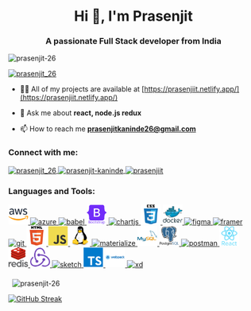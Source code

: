<h1 align="center">Hi 👋, I'm Prasenjit</h1>
<h3 align="center">A passionate Full Stack developer from India</h3>
<p align="left">
	<img src="https://komarev.com/ghpvc/?username=prasenjit-26&label=Profile%20views&color=0e75b6&style=flat" alt="prasenjit-26" />
</p>
<p align="left">
	<a href="https://twitter.com/prasenjit_26" target="blank">
		<img src="https://img.shields.io/twitter/follow/prasenjit_26?logo=twitter&style=for-the-badge" alt="prasenjit_26" />
	</a>
</p>

- 👨‍💻 All of my projects are available at [https://prasenjiit.netlify.app/](https://prasenjiit.netlify.app/)

- 💬 Ask me about **react, node.js redux**

- 📫 How to reach me **prasenjitkaninde26@gmail.com**


<h3 align="left">Connect with me:</h3>
<p align="left">
	<a href="https://twitter.com/prasenjit_26" target="blank">
		<img align="center" src="https://cdn.exclaimer.com/Handbook%20Images/twitter-icon_32x32.png" alt="prasenjit_26" height="32" width="32" />
	</a>
	<a href="https://linkedin.com/in/prasenjit-kaninde" target="blank">
		<img align="center" src="https://cdn.exclaimer.com/Handbook%20Images/linkedin-icon_32x32.png" alt="prasenjit-kaninde" height="32" width="32" />
	</a>
	<a href="https://instagram.com/prasenjiit" target="blank">
		<img align="center" src="https://cdn.exclaimer.com/Handbook%20Images/instagram-icon_32x32.png" alt="prasenjiit" height="32" width="32" />
	</a>
</p>
<h3 align="left">Languages and Tools:</h3>
<p align="left">
	<a href="https://aws.amazon.com" target="_blank">
		<img src="https://raw.githubusercontent.com/devicons/devicon/master/icons/amazonwebservices/amazonwebservices-original-wordmark.svg" alt="aws" width="40" height="40"/>
	</a>
	<a href="https://azure.microsoft.com/en-in/" target="_blank">
		<img src="https://www.vectorlogo.zone/logos/microsoft_azure/microsoft_azure-icon.svg" alt="azure" width="40" height="40"/>
	</a>
	<a href="https://babeljs.io/" target="_blank">
		<img src="https://www.vectorlogo.zone/logos/babeljs/babeljs-icon.svg" alt="babel" width="40" height="40"/>
	</a>
	<a href="https://getbootstrap.com" target="_blank">
		<img src="https://raw.githubusercontent.com/devicons/devicon/master/icons/bootstrap/bootstrap-plain-wordmark.svg" alt="bootstrap" width="40" height="40"/>
	</a>
	<a href="https://www.chartjs.org" target="_blank">
		<img src="https://www.chartjs.org/media/logo-title.svg" alt="chartjs" width="40" height="40"/>
	</a>
	<a href="https://www.w3schools.com/css/" target="_blank">
		<img src="https://raw.githubusercontent.com/devicons/devicon/master/icons/css3/css3-original-wordmark.svg" alt="css3" width="40" height="40"/>
	</a>
	<a href="https://www.docker.com/" target="_blank">
		<img src="https://raw.githubusercontent.com/devicons/devicon/master/icons/docker/docker-original-wordmark.svg" alt="docker" width="40" height="40"/>
	</a>
	<a href="https://www.figma.com/" target="_blank">
		<img src="https://www.vectorlogo.zone/logos/figma/figma-icon.svg" alt="figma" width="40" height="40"/>
	</a>
	<a href="https://www.framer.com/" target="_blank">
		<img src="https://www.vectorlogo.zone/logos/framer/framer-icon.svg" alt="framer" width="40" height="40"/>
	</a>
	<a href="https://git-scm.com/" target="_blank">
		<img src="https://www.vectorlogo.zone/logos/git-scm/git-scm-icon.svg" alt="git" width="40" height="40"/>
	</a>
	<a href="https://www.w3.org/html/" target="_blank">
		<img src="https://raw.githubusercontent.com/devicons/devicon/master/icons/html5/html5-original-wordmark.svg" alt="html5" width="40" height="40"/>
	</a>
	<a href="https://developer.mozilla.org/en-US/docs/Web/JavaScript" target="_blank">
		<img src="https://raw.githubusercontent.com/devicons/devicon/master/icons/javascript/javascript-original.svg" alt="javascript" width="40" height="40"/>
	</a>
	<a href="https://www.linux.org/" target="_blank">
		<img src="https://raw.githubusercontent.com/devicons/devicon/master/icons/linux/linux-original.svg" alt="linux" width="40" height="40"/>
	</a>
	<a href="https://materializecss.com/" target="_blank">
		<img src="https://raw.githubusercontent.com/prplx/svg-logos/5585531d45d294869c4eaab4d7cf2e9c167710a9/svg/materialize.svg" alt="materialize" width="40" height="40"/>
	</a>
	<a href="https://www.mysql.com/" target="_blank">
		<img src="https://raw.githubusercontent.com/devicons/devicon/master/icons/mysql/mysql-original-wordmark.svg" alt="mysql" width="40" height="40"/>
	</a>
	<a href="https://www.postgresql.org" target="_blank">
		<img src="https://raw.githubusercontent.com/devicons/devicon/master/icons/postgresql/postgresql-original-wordmark.svg" alt="postgresql" width="40" height="40"/>
	</a>
	<a href="https://postman.com" target="_blank">
		<img src="https://www.vectorlogo.zone/logos/getpostman/getpostman-icon.svg" alt="postman" width="40" height="40"/>
	</a>
	<a href="https://reactjs.org/" target="_blank">
		<img src="https://raw.githubusercontent.com/devicons/devicon/master/icons/react/react-original-wordmark.svg" alt="react" width="40" height="40"/>
	</a>
	<a href="https://redis.io" target="_blank">
		<img src="https://raw.githubusercontent.com/devicons/devicon/master/icons/redis/redis-original-wordmark.svg" alt="redis" width="40" height="40"/>
	</a>
	<a href="https://redux.js.org" target="_blank">
		<img src="https://raw.githubusercontent.com/devicons/devicon/master/icons/redux/redux-original.svg" alt="redux" width="40" height="40"/>
	</a>
	<a href="https://www.sketch.com/" target="_blank">
		<img src="https://www.vectorlogo.zone/logos/sketchapp/sketchapp-icon.svg" alt="sketch" width="40" height="40"/>
	</a>
	<a href="https://www.typescriptlang.org/" target="_blank">
		<img src="https://raw.githubusercontent.com/devicons/devicon/master/icons/typescript/typescript-original.svg" alt="typescript" width="40" height="40"/>
	</a>
	<a href="https://webpack.js.org" target="_blank">
		<img src="https://raw.githubusercontent.com/devicons/devicon/d00d0969292a6569d45b06d3f350f463a0107b0d/icons/webpack/webpack-original-wordmark.svg" alt="webpack" width="40" height="40"/>
	</a>
	<a href="https://www.adobe.com/products/xd.html" target="_blank">
		<img src="https://cdn.worldvectorlogo.com/logos/adobe-xd.svg" alt="xd" width="40" height="40"/>
	</a>
</p>
<p style="margin-top: 20px;">&nbsp;
	<img align="center" src="https://github-readme-stats.vercel.app/api?username=prasenjit-26&show_icons=true&locale=en&line_height=27&count_private=true&include_all_commits=true" alt="prasenjit-26" />
</p>

[![GitHub Streak](http://github-readme-streak-stats.herokuapp.com?user=prasenjit-26&theme=dark&date_format=M%20j%5B%2C%20Y%5D)](https://git.io/streak-stats)
